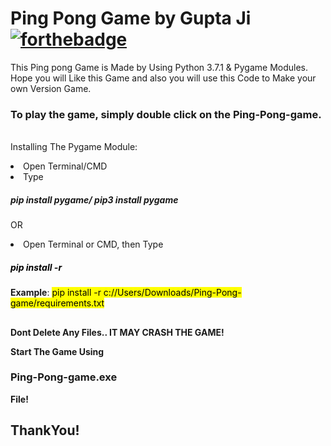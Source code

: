 # Ping Pong Game by Gupta Ji [![forthebadge](https://forthebadge.com/images/badges/made-with-python.svg)](https://forthebadge.com)
This Ping pong Game is Made by Using Python 3.7.1 &amp; Pygame Modules. Hope you will Like this Game and also you will use this Code to Make your own Version Game.

<b><h3>To play the game, simply double click on the Ping-Pong-game.</b></h3><br>
Installing The Pygame Module:

<li>Open Terminal/CMD
<li>Type <h5><b>pip install pygame/ pip3 install pygame </h5></b>

OR

<li>Open Terminal or CMD, then Type <mark><h5><b>pip install -r <path to the game></h5></b></mark>
  
<b>Example</b>: <mark> pip install -r c://Users/Downloads/Ping-Pong-game/requirements.txt </mark>
##

<b>Dont Delete Any Files.. IT MAY CRASH THE GAME!</b>

<b>Start The Game Using <h3>Ping-Pong-game.exe</h3> File!</b>

<b><h2>ThankYou!</h2></b>

